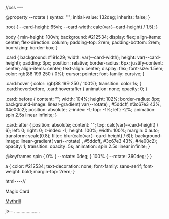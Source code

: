 //css ---

@property --rotate {
  syntax: "<angle>";
  initial-value: 132deg;
  inherits: false;
}

:root {
  --card-height: 65vh;
  --card-width: calc(var(--card-height) / 1.5);
}


body {
  min-height: 100vh;
  background: #212534;
  display: flex;
  align-items: center;
  flex-direction: column;
  padding-top: 2rem;
  padding-bottom: 2rem;
  box-sizing: border-box;
}


.card {
  background: #191c29;
  width: var(--card-width);
  height: var(--card-height);
  padding: 3px;
  position: relative;
  border-radius: 6px;
  justify-content: center;
  align-items: center;
  text-align: center;
  display: flex;
  font-size: 1.5em;
  color: rgb(88 199 250 / 0%);
  cursor: pointer;
  font-family: cursive;
}

.card:hover {
  color: rgb(88 199 250 / 100%);
  transition: color 1s;
}
.card:hover:before, .card:hover:after {
  animation: none;
  opacity: 0;
}


.card::before {
  content: "";
  width: 104%;
  height: 102%;
  border-radius: 8px;
  background-image: linear-gradient(
    var(--rotate)
    , #5ddcff, #3c67e3 43%, #4e00c2);
    position: absolute;
    z-index: -1;
    top: -1%;
    left: -2%;
    animation: spin 2.5s linear infinite;
}

.card::after {
  position: absolute;
  content: "";
  top: calc(var(--card-height) / 6);
  left: 0;
  right: 0;
  z-index: -1;
  height: 100%;
  width: 100%;
  margin: 0 auto;
  transform: scale(0.8);
  filter: blur(calc(var(--card-height) / 6));
  background-image: linear-gradient(
    var(--rotate)
    , #5ddcff, #3c67e3 43%, #4e00c2);
    opacity: 1;
  transition: opacity .5s;
  animation: spin 2.5s linear infinite;
}

@keyframes spin {
  0% {
    --rotate: 0deg;
  }
  100% {
    --rotate: 360deg;
  }
}

a {
  color: #212534;
  text-decoration: none;
  font-family: sans-serif;
  font-weight: bold;
  margin-top: 2rem;
}


html----//

<div class="card">
  Magic Card
</div>

<a href="https://mythrillfiction.com/" target="_blank">Mythrill</a>

js--
....................
